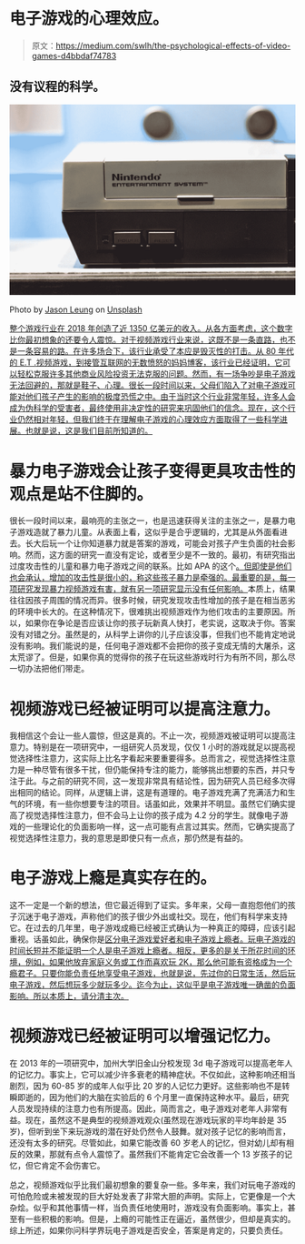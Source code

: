 # 电子游戏的心理效应。

> 原文：<https://medium.com/swlh/the-psychological-effects-of-video-games-d4bbdaf74783>

## 没有议程的科学。

![](img/9ed628b62d7661c514f55c4a18cbc926.png)

Photo by [Jason Leung](https://unsplash.com/@ninjason?utm_source=unsplash&utm_medium=referral&utm_content=creditCopyText) on [Unsplash](https://unsplash.com/search/photos/nintendo?utm_source=unsplash&utm_medium=referral&utm_content=creditCopyText)

[整个游戏行业在 2018 年创造了近 1350 亿美元的收入。从各方面考虑，这个数字比你最初想象的还要令人震惊。对于视频游戏行业来说，这既不是一条直路，也不是一条容易的路。在许多场合下，该行业承受了本应是毁灭性的打击。从 80 年代的 E.T .视频游戏，到接管互联网的无数愤怒的妈妈博客，该行业已经证明，它可以轻松克服许多其他商业风险投资无法克服的问题。然而，有一场争吵是电子游戏无法回避的，那就是鞋子、心理。很长一段时间以来，父母们陷入了对电子游戏可能对他们孩子产生的影响的极度恐慌之中。由于当时这个行业非常年轻，许多人会成为伪科学的受害者，最终使用非决定性的研究来巩固他们的信念。现在，这个行业仍然相对年轻，但我们终于在理解电子游戏的心理效应方面取得了一些科学进展。也就是说，这是我们目前所知道的。](https://www.gamesindustry.biz/articles/2018-12-18-global-games-market-value-rose-to-usd134-9bn-in-2018)

# 暴力电子游戏会让孩子变得更具攻击性的观点是站不住脚的。

很长一段时间以来，最响亮的主张之一，也是迅速获得关注的主张之一，是暴力电子游戏造就了暴力儿童。从表面上看，这似乎是合乎逻辑的，尤其是从外面看进去。长大后玩一个让你知道暴力就是答案的游戏，可能会对孩子产生负面的社会影响。然而，这方面的研究一直没有定论，或者至少是不一致的。最初，有研究指出过度攻击性的儿童和暴力电子游戏之间的联系。比如 APA 的这个[。但即使是他们也会承认，增加的攻击性是很小的，称这些孩子暴力是牵强的。最重要的是，每一项研究发现暴力视频游戏有害，就有](https://www.apa.org/news/press/releases/2015/08/violent-video-games)[另一项研究显示没有任何影响。](https://www.sciencedirect.com/science/article/pii/S1875952117300113?via%3Dihub)本质上，结果往往因孩子周围的情况而异。很多时候，研究发现攻击性增加的孩子是在相当恶劣的环境中长大的。在这种情况下，很难挑出视频游戏作为他们攻击的主要原因。所以，如果你在争论是否应该让你的孩子玩新真人快打，老实说，这取决于你。答案没有对错之分。虽然是的，从科学上讲你的儿子应该没事，但我们也不能肯定地说没有影响。我们能说的是，任何电子游戏都不会把你的孩子变成无情的大屠杀，这太荒谬了。但是，如果你真的觉得你的孩子在玩这些游戏时行为有所不同，那么尽一切办法把他们带走。

# 视频游戏已经被证明可以提高注意力。

我相信这个会让一些人震惊，但这是真的。不止一次，视频游戏被证明可以提高注意力。特别是在一项研究中，一组研究人员发现，仅仅 1 小时的游戏就足以提高视觉选择性注意力，这实际上比名字看起来要重要得多。总而言之，视觉选择性注意力是一种尽管有很多干扰，但仍能保持专注的能力，能够挑出想要的东西，并只专注于此。与之前的研究不同，这一发现非常具有结论性，因为研究人员已经多次得出相同的结论。同样，从逻辑上讲，这是有道理的。电子游戏充满了充满活力和生气的环境，有一些你想要专注的项目。话虽如此，效果并不明显。虽然它们确实提高了视觉选择性注意力，但不会马上让你的孩子成为 4.2 分的学生。就像电子游戏的一些理论化的负面影响一样，这一点可能有点言过其实。然而，它确实提高了视觉选择性注意力，我的意思是即使只有一点点，那仍然是有益的。

# 电子游戏上瘾是真实存在的。

这不一定是一个新的想法，但它最近得到了证实。多年来，父母一直抱怨他们的孩子沉迷于电子游戏，声称他们的孩子很少外出或社交。现在，他们有科学来支持它。在过去的几年里，电子游戏成瘾已经被正式确认为一种真正的障碍，应该引起重视。话虽如此，确保你是[区分电子游戏爱好者和电子游戏上瘾者。玩电子游戏的时间长短并不能证明一个人是电子游戏上瘾者。相反，更多的是关于所花时间的环境，例如，如果他放弃家庭义务或工作而喜欢玩 2K，那么他可能有资格成为一个瘾君子。只要你能负责任地享受电子游戏，也就是说，先过你的日常生活，然后玩电子游戏，然后想玩多少就玩多少。迄今为止，这似乎是电子游戏唯一确凿的负面影响。所以本质上，请分清主次。](https://gamequitters.com/video-game-addiction-signs-symptoms-causes-and-effects/)

# 视频游戏已经被证明可以增强记忆力。

在 2013 年的一项研究中，加州大学旧金山分校发现 3d 电子游戏可以提高老年人的记忆力。事实上，它可以减少许多衰老的精神症状。不仅如此，这种影响还相当剧烈，因为 60-85 岁的成年人似乎比 20 岁的人记忆力更好。这些影响也不是转瞬即逝的，因为他们的大脑在实验后的 6 个月里一直保持这种水平。最后，研究人员发现持续的注意力也有所提高。因此，简而言之，电子游戏对老年人非常有益。现在，虽然这不是典型的视频游戏观众(虽然现在游戏玩家的平均年龄是 35 岁)，但听到坐下来玩游戏的潜在好处仍然令人鼓舞。就对孩子记忆的影响而言，还没有太多的研究。尽管如此，如果它能改善 60 岁老人的记忆，但对幼儿却有相反的效果，那就有点令人震惊了。虽然我们不能肯定它会改善一个 13 岁孩子的记忆，但它肯定不会伤害它。

总之，视频游戏似乎比我们最初想象的要复杂一些。多年来，我们对玩电子游戏的可怕危险或未被发现的巨大好处发表了非常大胆的声明。实际上，它更像是一个大杂烩。似乎和其他事情一样，当负责任地使用时，游戏没有负面影响。事实上，甚至有一些积极的影响。但是，上瘾的可能性正在逼近，虽然很少，但却是真实的。综上所述，如果你问科学界玩电子游戏是否安全，答案是肯定的，只要负责任。
